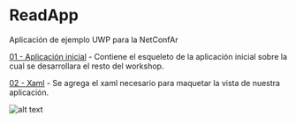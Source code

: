 # ReadApp
Aplicación de ejemplo UWP para la NetConfAr

[01 - Aplicación inicial](https://github.com/GermanKuber/ReadApp/tree/master/01%20-%20Inicial) - Contiene el esqueleto de la aplicación inicial sobre la cual se desarrollara el resto del workshop.

[02 - Xaml](https://github.com/GermanKuber/ReadApp/tree/master/02%20-%20Xaml) - Se agrega el xaml necesario para maquetar la vista de nuestra aplicación.


![alt text](https://www.visualstudio.com/wp-content/uploads/2016/04/windows-universal-apps-3-562x309@2x.png)
